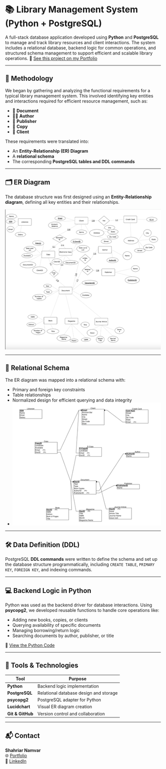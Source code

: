 # 📚 Library Management System (Python + PostgreSQL)

A full-stack database application developed using **Python** and **PostgreSQL** to manage and track library resources and client interactions. The system includes a relational database, backend logic for common operations, and structured schema management to support efficient and scalable library operations.
📁 [See this project on my Portfolio](https://shanenn.carrd.co/#section08)

---

## 🧠 Methodology

We began by gathering and analyzing the functional requirements for a typical library management system. This involved identifying key entities and interactions required for efficient resource management, such as:

- 📘 **Document**
- 👨‍💼 **Author**
- 🏢 **Publisher**
- 📄 **Copy**
- 👤 **Client**

These requirements were translated into:
- An **Entity-Relationship (ER) Diagram**
- A **relational schema**
- The corresponding **PostgreSQL tables and DDL commands**

---

## 🗂️ ER Diagram

The database structure was first designed using an **Entity-Relationship diagram**, defining all key entities and their relationships.

![ER Diagram](ER_diagram.png)

---

## 🧱 Relational Schema

The ER diagram was mapped into a relational schema with:
- Primary and foreign key constraints
- Table relationships
- Normalized design for efficient querying and data integrity
- ![Relational Schema](Relational_Schema.png)

---

## 🛠️ Data Definition (DDL)

PostgreSQL **DDL commands** were written to define the schema and set up the database structure programmatically, including `CREATE TABLE`, `PRIMARY KEY`, `FOREIGN KEY`, and indexing commands.

---

## 💻 Backend Logic in Python

Python was used as the backend driver for database interactions. Using **psycopg2**, we developed reusable functions to handle core operations like:

- Adding new books, copies, or clients
- Querying availability of specific documents
- Managing borrowing/return logic
- Searching documents by author, publisher, or title

🔗 [View the Python Code](https://github.com/ShariarN96/CS480--Library-management-system-database/blob/main/CS480_Group11%20(1).py)

---

## 🧰 Tools & Technologies

| Tool         | Purpose |
|--------------|---------|
| **Python**   | Backend logic implementation |
| **PostgreSQL** | Relational database design and storage |
| **psycopg2** | PostgreSQL adapter for Python |
| **Lucidchart** | Visual ER diagram creation |
| **Git & GitHub** | Version control and collaboration |

---

## 📬 Contact

**Shahriar Namvar**  
🌐 [Portfolio](https://shanenn.carrd.co)  
🔗 [LinkedIn](https://www.linkedin.com/in/shanenn)

